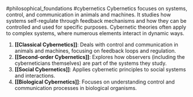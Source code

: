 #philosophical_foundations #cybernetics
Cybernetics focuses on systems, control, and communication in animals and machines. It studies how systems self-regulate through feedback mechanisms and how they can be controlled and used for specific purposes. Cybernetic theories often apply to complex systems, where numerous elements interact in dynamic ways.


1. **[[Classical Cybernetics]]**: Deals with control and communication in animals and machines, focusing on feedback loops and regulation.
2. **[[Second-order Cybernetics]]**: Explores how observers (including the cyberneticians themselves) are part of the systems they study.
3. **[[Social Cybernetics]]**: Applies cybernetic principles to social systems and interactions.
4. **[[Biological Cybernetics]]**: Focuses on understanding control and communication processes in biological organisms.